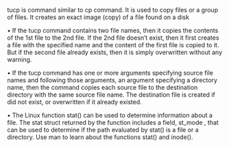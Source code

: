 

tucp is command similar to cp command.
It is used to copy files or a group of files. It creates an exact image (copy) of a file found on a disk

• If the tucp command contains two file names, then it copies the contents of the 1st 
file to the 2nd file. If the 2nd file doesn’t exist, then it first creates a file with the 
specified name and the content of the first file is copied to it. But if the second file 
already exists, then it is simply overwritten without any warning. 

• If the tucp command has one or more arguments specifying source file names and 
following those arguments, an argument specifying a directory name, then the 
command copies each source file to the destination directory with the same source 
file name. The destination file is created if did not exist, or overwritten if it already 
existed. 

• The Linux function stat() can be used to determine information about a file. The stat 
struct returned by the function includes a field, st_mode , that can be used to 
determine if the path evaluated by stat() is a file or a directory. Use man to learn 
about the functions stat() and inode(). 
